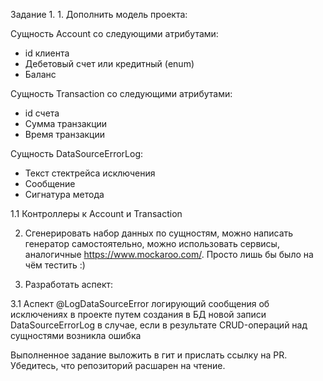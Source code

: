 Задание 1. 1. Дополнить модель проекта:

Сущность Account со следующими атрибутами:
- id клиента
- Дебетовый счет или кредитный (enum)
- Баланс

Сущность Transaction со следующими атрибутами:
- id счета
- Сумма транзакции
- Время транзакции

Cущность DataSourceErrorLog:
- Текст стектрейса исключения
- Сообщение
- Сигнатура метода

1.1 Контроллеры к Account и Transaction

2. Сгенерировать набор данных по сущностям, можно написать генератор самостоятельно, можно использовать сервисы, аналогичные https://www.mockaroo.com/. Просто лишь бы было на чём тестить :)

3. Разработать аспект:

3.1 Аспект @LogDataSourceError логирующий сообщения об исключениях в проекте путем создания в БД новой записи DataSourceErrorLog в случае, 
если в результате CRUD-операций над сущностями возникла ошибка

Выполненное задание выложить в гит и прислать ссылку на PR. Убедитесь, что репозиторий расшарен на чтение.  